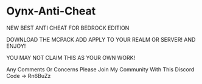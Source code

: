 # Oynx-Anti-Cheat
NEW BEST ANTI CHEAT FOR BEDROCK EDITION



DOWNLOAD THE MCPACK ADD APPLY TO YOUR REALM OR SERVER!
AND ENJOY!



YOU MAY NOT CLAIM THIS AS YOUR OWN WORK!



Any Comments Or Concerns Please Join My Community With This Discord Code -> Rn6BuZz

